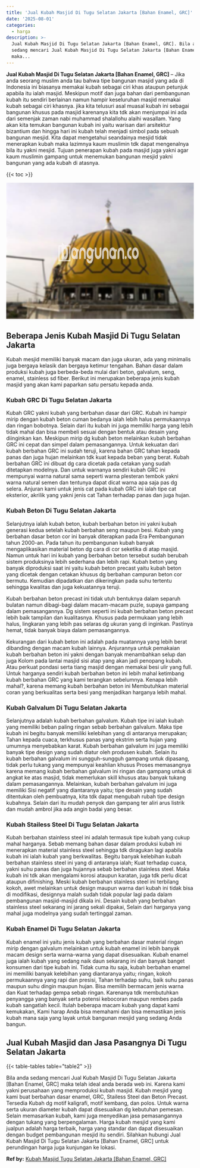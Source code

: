 ```yaml
---
title: 'Jual Kubah Masjid Di Tugu Selatan Jakarta [Bahan Enamel, GRC]'
date: '2025-08-01'
categories:
  - harga
description: >-
  Jual Kubah Masjid Di Tugu Selatan Jakarta [Bahan Enamel, GRC]. Bila anda
  sedang mencari Jual Kubah Masjid Di Tugu Selatan Jakarta [Bahan Enamel, GRC]
  maka...
---
```


**Jual Kubah Masjid Di Tugu Selatan Jakarta \[Bahan Enamel, GRC\]** – Jika anda seorang muslim anda tau bahwa tipe bangunan masjid yang ada di Indonesia ini biasanya memakai kubah sebagai ciri khas ataupun petunjuk apabila itu ialah masjid. Meskipun motif dan juga bahan dari pembangunan kubah itu sendiri berlainan namun hampir keseluruhan masjid memakai kubah sebagai ciri khasnya. jika kita telusuri asal muasal kubah ini sebagai bangunan khusus pada masjid karenanya kita tdk akan menjumpai ini ada dari semenjak zaman nabi muhammad shalallohu alaihi wasallam. Yang akan kita temukan bangunan kubah ini yaitu warisan dari arsitektur bizantium dan hingga hari ini kubah telah menjadi simbol pada sebuah bangunan mesjid. Kita dapat mengetahui seandainya mesjid tidak menerapkan kubah maka lazimnya kaum muslimin tdk dapat mengenalnya bila itu yakni mesjid. Tujuan penerapan kubah pada masjid juga yakni agar kaum muslimin gampang untuk menemukan bangunan mesjid yakni bangunan yang ada kubah di atasnya.

{{< toc >}}

![Jual Kubah Masjid Di Tugu Selatan Jakarta [Bahan Enamel, GRC]](/images/jual-kubah-masjid-39.png)

## Beberapa Jenis Kubah Masjid Di Tugu Selatan Jakarta

Kubah mesjid memiliki banyak macam dan juga ukuran, ada yang minimalis juga bergaya kelasik dan bergaya ketimur tengahan. Bahan dasar dalam produksi kubah juga berbeda-beda mulai dari beton, galvalum, seng, enamel, stainless sd fiber. Berikut ini merupakan beberapa jenis kubah masjid yang akan kami paparkan satu persatu kepada anda.

### Kubah GRC Di Tugu Selatan Jakarta

Kubah GRC yakni kubah yang berbahan dasar dari GRC. Kubah ini hampir mirip dengan kubah beton cuman bedanya ialah lebih halus permukaannya dan ringan bobotnya. Selain dari itu kubah ini juga memiliki harga yang lebih tidak mahal dan bisa membeli sesuai dengan bentuk atau desain yang diinginkan kan. Meskipun mirip dg kubah beton melainkan kubah berbahan GRC ini cepat dan simpel dalam pemasangannya. Untuk kekuatan dari kubah berbahan GRC ini sudah teruji, karena bahan GRC tahan kepada panas dan juga hujan melainkan tdk kuat kepada beban yang berat. Kubah berbahan GRC ini dibuat dg cara dicetak pada cetakan yang sudah ditetapkan modelnya. Dan untuk warnanya sendiri kubah GRC ini mempunyai warna natural sama seperti warna plesteran tembok yakni warna natural semen dan tentunya dapat dicat warna apa saja pas dg selera. Anjuran kami untuk jenis cat pada kubah GRC ini ialah tipe cat eksterior, akrilik yang yakni jenis cat Tahan terhadap panas dan juga hujan.

### Kubah Beton Di Tugu Selatan Jakarta

Selanjutnya ialah kubah beton, kubah berbahan beton ini yakni kubah generasi kedua setelah kubah berbahan seng maupun besi. Kubah yang berbahan dasar beton cor ini banyak diterapkan pada Era Pembangunan tahun 2000-an. Pada tahun itu pembangunan kubah banyak mengaplikasikan material beton dg cara di cor seketika di atap masjid. Namun untuk hari ini kubah yang berbahan beton tersebut sudah berubah sistem produksinya lebih sederhana dan lebih rapi. Kubah beton yang banyak diproduksi saat ini yaitu kubah beton precast yaitu kubah beton yang dicetak dengan cetakan khusus dg berbahan campuran beton cor bermutu. Kemudian dipadatkan dan dikeringkan pada suhu tertentu sehingga kwalitas dan juga kekuatannya teruji.

Kubah berbahan beton precast ini tidak utuh bentuknya dalam separuh bulatan namun dibagi-bagi dalam macam-macam puzle, supaya gampang dalam pemasangannya. Dg sistem seperti ini kubah berbahan beton precast lebih baik tampilan dan kualitasnya. Khusus pada permukaan yang lebih halus, lingkaran yang lebih pas selaras dg ukuran yang di inginkan. Pastinya hemat, tidak banyak biaya dalam pemasangannya.

Kekurangan dari kubah beton ini adalah pada muatannya yang lebih berat dibanding dengan macam kubah lainnya. Anjurannya untuk pemakaian kubah berbahan beton ini yakni dengan banyak menambahkan selup dan juga Kolom pada lantai masjid sisi atap yang akan jadi penopang kubah. Atau perkuat pondasi serta tiang masjid dengan memakai besi ulir yang full. Untuk harganya sendiri kubah berbahan beton ini lebih mahal ketimbang kubah berbahan GRC yang kami terangkan sebelumnya. Kenapa lebih mahal?, karena memang kubah berbahan beton ini Membutuhkan material coran yang berkualitas serta besi yang menjadikan harganya lebih mahal.

### Kubah Galvalum Di Tugu Selatan Jakarta

Selanjutnya adalah kubah berbahan galvalum. Kubah tipe ini ialah kubah yang memiliki beban paling ringan sebab berbahan galvalum. Maka tipe kubah ini begitu banyak memiliki kelebihan yang di antaranya merupakan; Tahan kepada cuaca, terkhusus panas yang ekstrim serta hujan yang umumnya menyebabkan karat. Kubah berbahan galvalum ini juga memiliki banyak tipe design yang sudah diatur oleh produsen kubah. Selain itu kubah berbahan galvalum ini sungguh-sungguh gampang untuk dipasang, tidak perlu tukang yang mempunyai keahlian khusus Proses memasangnya karena memang kubah berbahan galvalum ini ringan dan gampang untuk di angkat ke atas masjid, tidak memerlukan skill khusus atau banyak tukang dalam pemasangannya. Melainkan, kubah berbahan galvalum ini juga memiliki Sisi negatif yang diantaranya yaitu; tipe desain yang sudah ditentukan oleh pembuatnya, kita tdk dapat mengubah rubah tipe design kubahnya. Selain dari itu mudah penyok dan gampang ter aliri arus listrik dan mudah ambrol jika ada angin badai yang besar.

### Kubah Stailess Steel Di Tugu Selatan Jakarta

Kubah berbahan stainless steel ini adalah termasuk tipe kubah yang cukup mahal harganya. Sebab memang bahan dasar dalam produksi kubah ini menerapkan material stainless steel sehingga tdk diragukan lagi apabila kubah ini ialah kubah yang berkwalitas. Begitu banyak kelebihan kubah berbahan stainless steel ini yang di antaranya ialah; Kuat terhadap cuaca, yakni suhu panas dan juga hujannya sebab berbahan stainless steel. Maka kubah ini tdk akan mengalami korosi ataupun karatan, juga tdk perlu dicat ataupun difinishing. Meski kubah berbahan stainless steel ini terbilang kokoh, awet melainkan untuk design maupun warna dari kubah ini tidak bisa di modifikasi, designnya malah sudah tidak popular lagi pada dalam pembangunan masjid-masjid dikala ini. Desain kubah yang berbahan stainless steel sekarang ini jarang sekali dipakai, Selain dari harganya yang mahal juga modelnya yang sudah tertinggal zaman.

### Kubah Enamel Di Tugu Selatan Jakarta

Kubah enamel ini yaitu jenis kubah yang berbahan dasar material ringan mirip dengan galvalum melainkan untuk kubah enamel ini lebih banyak macam design serta warna-warna yang dapat disesuaikan. Kubah enamel juga ialah kubah yang sedang naik daun sekarang ini dan banyak banget konsumen dari tipe kubah ini. Tidak cuma itu saja, kubah berbahan enamel ini memiliki banyak kelebihan yang diantaranya yaitu; ringan, kokoh permukaannya yang rapi dan presisi, Tahan terhadap suhu, baik suhu panas maupun suhu dingin maupun hujan. Bisa memilih bermacam jenis warna dan Kuat terhadap gempa sebab ringan. Karenanya tdk membutuhkan penyangga yang banyak serta potensi kebocoran maupun rembes pada kubah sangatlah kecil. Itulah beberapa macam kubah yang dapat kami kemukakan, Kami harap Anda bisa memahami dan bisa memastikan jenis kubah mana saja yang layak untuk bangunan mesjid yang sedang Anda bangun.

## Jual Kubah Masjid dan Jasa Pasangnya Di Tugu Selatan Jakarta

{{< table-tables table="table2" >}}

Bila anda sedang mencari Jual Kubah Masjid Di Tugu Selatan Jakarta \[Bahan Enamel, GRC\] maka telah ideal anda berada web ini. Karena kami yakni perusahaan yang memproduksi kubah masjid. Kubah mesjid yang kami buat berbahan dasar enamel, GRC, Stailess Steel dan Beton Precast. Tersedia Kubah dg motif kaligrafi, motif kembang, dan polos. Untuk warna serta ukuran diameter kubah dapat disesuaikan dg kebutuhan pemesan. Selain memasarkan kubah, kami juga menyedikan jasa pemasangannya dengan tukang yang berpengalaman. Harga kubah mesjid yang kami jualpun adalah harga terbaik, harga yang standar dan dapat disesuaikan dengan budget pembangunan mesjid itu sendiri. Silahkan hubungi Jual Kubah Masjid Di Tugu Selatan Jakarta \[Bahan Enamel, GRC\] untuk perundingan harga juga kunjungan ke lokasi.

**Ref by:** [Kubah Masjid Tugu Selatan Jakarta [Bahan Enamel, GRC]](https://id.wikipedia.org/wiki/Kubah)
